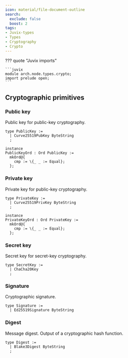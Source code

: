 ```yaml
---
icon: material/file-document-outline
search:
  exclude: false
  boost: 2
tags:
- Juvix-types
- Types
- Cryptography
- Crypto
---
```


??? quote "Juvix imports"

    ```juvix
    module arch.node.types.crypto;
    import prelude open;
    ```

## Cryptographic primitives

### Public key

Public key for public-key cryptography.

```juvix
type PublicKey :=
  | Curve25519PubKey ByteString
  ;

instance
PublicKeyOrd : Ord PublicKey :=
  mkOrd@{
    cmp := \{_ _ := Equal};
  };
```

### Private key

Private key for public-key cryptography.

```juvix
type PrivateKey :=
  | Curve25519PrivKey ByteString
  ;

instance
PrivateKeyOrd : Ord PrivateKey :=
  mkOrd@{
    cmp := \{_ _ := Equal};
  };
```

### Secret key

Secret key for secret-key cryptography.

```juvix
type SecretKey :=
  | ChaCha20Key
  ;
```

### Signature

Cryptographic signature.

```juvix
type Signature :=
  | Ed25519Signature ByteString
```

### Digest

Message digest.
Output of a cryptographic hash function.

```juvix
type Digest :=
  | Blake3Digest ByteString
  ;
```
